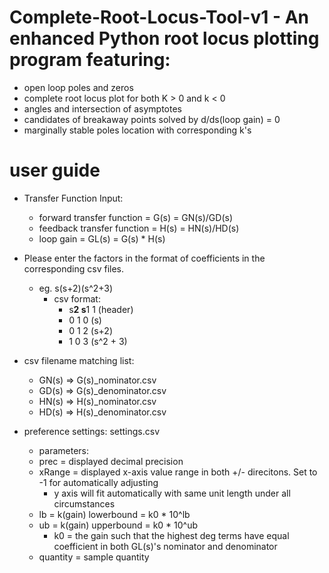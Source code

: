 # Complete-Root-Locus-Tool-v1 - An enhanced Python root locus plotting program featuring:
  - open loop poles and zeros
  - complete root locus plot for both K > 0 and k < 0
  - angles and intersection of asymptotes
  - candidates of breakaway points solved by d/ds(loop gain) = 0
  - marginally stable poles location with corresponding k's

# user guide
  - Transfer Function Input:
    - forward transfer function       = G(s)  = GN(s)/GD(s)
    - feedback transfer function      = H(s)  = HN(s)/HD(s)
    - loop gain                       = GL(s) = G(s) * H(s) 

  - Please enter the factors in the format of coefficients in the corresponding csv files.
    - eg. s(s+2)(s^2+3)
      - csv format:
        - s**2  s**1   1   (header)
        -    0     1   0   (s)
        -    0     1   2   (s+2)
        -    1     0   3   (s^2 + 3)

  - csv filename matching list:
    - GN(s) => G(s)_nominator.csv
    - GD(s) => G(s)_denominator.csv
    - HN(s) => H(s)_nominator.csv
    - HD(s) => H(s)_denominator.csv

  - preference settings: settings.csv
    - parameters:
    - prec     = displayed decimal precision
    - xRange   = displayed x-axis value range in both +/- direcitons. Set to -1 for automatically adjusting
      - y axis will fit automatically with same unit length under all circumstances
    - lb       = k(gain) lowerbound = k0 * 10^lb		
    - ub       = k(gain) upperbound = k0 * 10^ub
      - k0 = the gain such that the highest deg terms have equal coefficient in both GL(s)'s nominator and denominator
    - quantity = sample quantity
